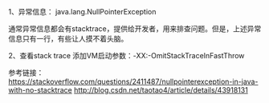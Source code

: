 
1、异常信息：
java.lang.NullPointerException

通常异常信息都会有stacktrace，提供给开发者，用来排查问题。但是，上述异常信息只有一行，有些让人摸不着头脑。

2、查看stack trace
添加VM启动参数：-XX:-OmitStackTraceInFastThrow

参考链接：
https://stackoverflow.com/questions/2411487/nullpointerexception-in-java-with-no-stacktrace
http://blog.csdn.net/taotao4/article/details/43918131